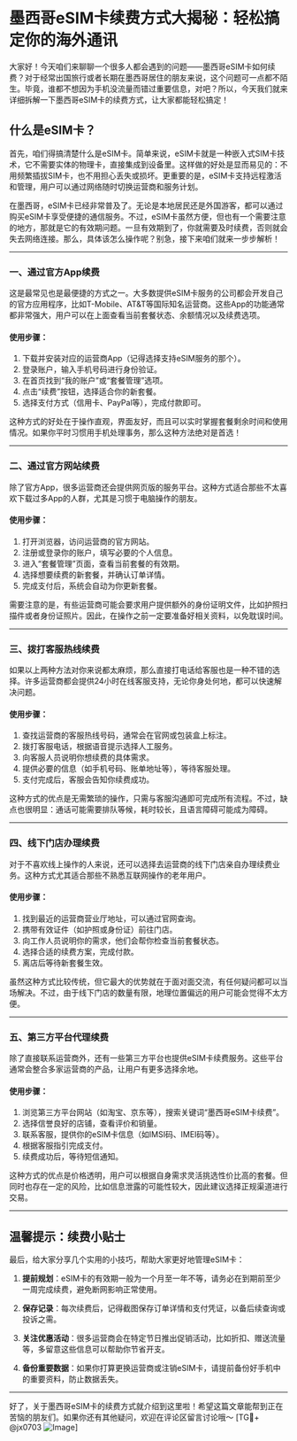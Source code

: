 # 墨西哥eSIM卡续费方式大揭秘：轻松搞定你的海外通讯

大家好！今天咱们来聊聊一个很多人都会遇到的问题——墨西哥eSIM卡如何续费？对于经常出国旅行或者长期在墨西哥居住的朋友来说，这个问题可一点都不陌生。毕竟，谁都不想因为手机没流量而错过重要信息，对吧？所以，今天我们就来详细拆解一下墨西哥eSIM卡的续费方式，让大家都能轻松搞定！

## 什么是eSIM卡？

首先，咱们得搞清楚什么是eSIM卡。简单来说，eSIM卡就是一种嵌入式SIM卡技术，它不需要实体的物理卡，直接集成到设备里。这样做的好处是显而易见的：不用频繁插拔SIM卡，也不用担心丢失或损坏。更重要的是，eSIM卡支持远程激活和管理，用户可以通过网络随时切换运营商和服务计划。

在墨西哥，eSIM卡已经非常普及了。无论是本地居民还是外国游客，都可以通过购买eSIM卡享受便捷的通信服务。不过，eSIM卡虽然方便，但也有一个需要注意的地方，那就是它的有效期问题。一旦有效期到了，你就需要及时续费，否则就会失去网络连接。那么，具体该怎么操作呢？别急，接下来咱们就来一步步解析！

---

### **一、通过官方App续费**

这是最常见也是最便捷的方式之一。大多数提供eSIM卡服务的公司都会开发自己的官方应用程序，比如T-Mobile、AT&T等国际知名运营商。这些App的功能通常都非常强大，用户可以在上面查看当前套餐状态、余额情况以及续费选项。

#### 使用步骤：
1. 下载并安装对应的运营商App（记得选择支持eSIM服务的那个）。
2. 登录账户，输入手机号码进行身份验证。
3. 在首页找到“我的账户”或“套餐管理”选项。
4. 点击“续费”按钮，选择适合你的新套餐。
5. 选择支付方式（信用卡、PayPal等），完成付款即可。

这种方式的好处在于操作直观，界面友好，而且可以实时掌握套餐剩余时间和使用情况。如果你平时习惯用手机处理事务，那么这种方法绝对是首选！

---

### **二、通过官方网站续费**

除了官方App，很多运营商还会提供网页版的服务平台。这种方式适合那些不太喜欢下载过多App的人群，尤其是习惯于电脑操作的朋友。

#### 使用步骤：
1. 打开浏览器，访问运营商的官方网站。
2. 注册或登录你的账户，填写必要的个人信息。
3. 进入“套餐管理”页面，查看当前套餐的有效期。
4. 选择想要续费的新套餐，并确认订单详情。
5. 完成支付后，系统会自动为你更新套餐。

需要注意的是，有些运营商可能会要求用户提供额外的身份证明文件，比如护照扫描件或者身份证照片。因此，在操作之前一定要准备好相关资料，以免耽误时间。

---

### **三、拨打客服热线续费**

如果以上两种方法对你来说都太麻烦，那么直接打电话给客服也是一种不错的选择。许多运营商都会提供24小时在线客服支持，无论你身处何地，都可以快速解决问题。

#### 使用步骤：
1. 查找运营商的客服热线号码，通常会在官网或包装盒上标注。
2. 拨打客服电话，根据语音提示选择人工服务。
3. 向客服人员说明你想续费的具体需求。
4. 提供必要的信息（如手机号码、账单地址等），等待客服处理。
5. 支付完成后，客服会告知你续费成功。

这种方式的优点是无需繁琐的操作，只需与客服沟通即可完成所有流程。不过，缺点也很明显：通话可能需要排队等候，耗时较长，且语言障碍可能成为障碍。

---

### **四、线下门店办理续费**

对于不喜欢线上操作的人来说，还可以选择去运营商的线下门店亲自办理续费业务。这种方式尤其适合那些不熟悉互联网操作的老年用户。

#### 使用步骤：
1. 找到最近的运营商营业厅地址，可以通过官网查询。
2. 携带有效证件（如护照或身份证）前往门店。
3. 向工作人员说明你的需求，他们会帮你检查当前套餐状态。
4. 选择合适的续费方案，完成付款。
5. 离店后等待新套餐生效。

虽然这种方式比较传统，但它最大的优势就在于面对面交流，有任何疑问都可以当场解决。不过，由于线下门店的数量有限，地理位置偏远的用户可能会觉得不太方便。

---

### **五、第三方平台代理续费**

除了直接联系运营商外，还有一些第三方平台也提供eSIM卡续费服务。这些平台通常会整合多家运营商的产品，让用户有更多选择余地。

#### 使用步骤：
1. 浏览第三方平台网站（如淘宝、京东等），搜索关键词“墨西哥eSIM卡续费”。
2. 选择信誉良好的店铺，查看评价和销量。
3. 联系客服，提供你的eSIM卡信息（如IMSI码、IMEI码等）。
4. 根据客服指引完成支付。
5. 续费成功后，等待短信通知。

这种方式的优点是价格透明，用户可以根据自身需求灵活挑选性价比高的套餐。但同时也存在一定的风险，比如信息泄露的可能性较大，因此建议选择正规渠道进行交易。

---

## 温馨提示：续费小贴士

最后，给大家分享几个实用的小技巧，帮助大家更好地管理eSIM卡：

1. **提前规划**：eSIM卡的有效期一般为一个月至一年不等，请务必在到期前至少一周完成续费，避免断网影响正常使用。
   
2. **保存记录**：每次续费后，记得截图保存订单详情和支付凭证，以备后续查询或投诉之需。

3. **关注优惠活动**：很多运营商会在特定节日推出促销活动，比如折扣、赠送流量等，多留意这些信息可以帮助你节省开支。

4. **备份重要数据**：如果你打算更换运营商或注销eSIM卡，请提前备份好手机中的重要资料，防止数据丢失。

---

好了，关于墨西哥eSIM卡的续费方式就介绍到这里啦！希望这篇文章能帮到正在苦恼的朋友们。如果你还有其他疑问，欢迎在评论区留言讨论哦～ [TG💪+ @jx0703 ![Image](https://github.com/user-attachments/assets/dbca1d08-cadb-493c-b0ec-ad6f7a83f270)]